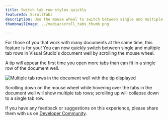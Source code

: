 ```yaml
---
title: Switch tab row styles quickly
featureId: ScrollTabs
description: Use the mouse wheel to switch between single and multiple tab rows in the document well.
thumbnailImage: ../media/scroll_tabs_thumb.png

---
```


For those of you that work with many documents at the same time, this feature is for you! You can now quickly switch between single and multiple tab rows in Visual Studio's document well by scrolling the mouse wheel.

A tip will appear the first time you open more tabs than can fit in a single row of the document well.

![Multiple tab rows in the document well with the tip displayed](../media/scroll_tabs.png "Multiple tab rows in the document well with the tip displayed")

Scrolling down on the mouse wheel while hovering over the tabs in the document well will show multiple tab rows; scrolling up will collapse down to a single tab row. 

If you have any feedback or suggestions on this experience, please share them with us on [Developer Community](https://developercommunity.visualstudio.com/t/scrollable-open-file-tabs-with-mouse-wheel/353560).
